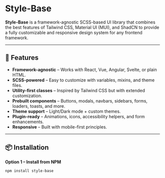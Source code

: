 # Style-Base

**Style-Base** is a framework-agnostic SCSS-based UI library that combines the best features of Tailwind CSS, Material UI (MUI), and ShadCN to provide a fully customizable and responsive design system for any frontend framework.

---

## 🚀 Features

- **Framework-agnostic** – Works with React, Vue, Angular, Svelte, or plain HTML.
- **SCSS-powered** – Easy to customize with variables, mixins, and theme files.
- **Utility-first classes** – Inspired by Tailwind CSS but with extended customization.
- **Prebuilt components** – Buttons, modals, navbars, sidebars, forms, loaders, toasts, and more.
- **Theme support** – Light/Dark mode + custom themes.
- **Plugin-ready** – Animations, icons, accessibility helpers, and form enhancements.
- **Responsive** – Built with mobile-first principles.

---

## 📦 Installation

**Option 1 – Install from NPM**

```sh
npm install style-base
```
